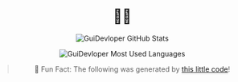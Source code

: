 <div align="center">

# 👨‍💻

![GuiDevloper GitHub Stats](https://github-readme-stats.vercel.app/api?username=GuiDevloper&show_icons=true&theme=radical&include_all_commits=true&count_private=true&custom_title=GuiDevloper's%20GitHub%20Stats)

![GuiDevloper Most Used Languages](https://github-readme-stats.vercel.app/api/top-langs/?username=GuiDevloper&layout=compact&langs_count=10&theme=radical)

> 🤡 Fun Fact: The following was generated by [this little code](./index.ts)!

<!-- SECTIONS -->

</div>
